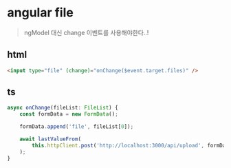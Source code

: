 # angular file

> ngModel 대신 change 이벤트를 사용해야한다..!

## html

```html
<input type="file" (change)="onChange($event.target.files)" />
```

## ts

```ts
async onChange(fileList: FileList) {
    const formData = new FormData();

    formData.append('file', fileList[0]);

    await lastValueFrom(
        this.httpClient.post('http://localhost:3000/api/upload', formData)
    );
}
```
